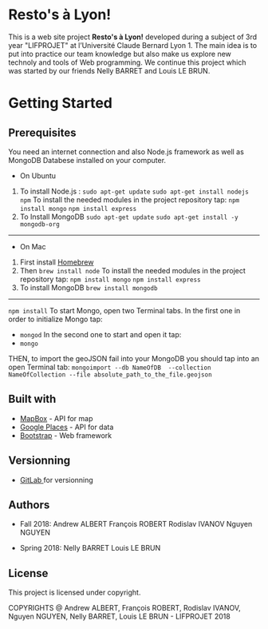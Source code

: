 ﻿# Resto's à Lyon!

This is a web site project **Resto's à Lyon!** developed during a subject of 3rd year "LIFPROJET"  at l’Université Claude Bernard Lyon 1.  The main idea is to put into practice our team knowledge but also make us explore new technoly and tools of Web programming. We continue this project which was started by our friends Nelly BARRET and Louis LE BRUN.


# Getting Started

## Prerequisites

You need an internet connection and also Node.js framework as well as MongoDB Databese installed on your computer.

- On Ubuntu
 1. To install Node.js :
`sudo apt-get update`
`sudo apt-get install nodejs npm`
To install the needed modules in the project repository tap:
`npm install mongo`
`npm install express`
2. To Install MongoDB 
`sudo apt-get update`
`sudo apt-get install -y mongodb-org`

--------

- On Mac
1. First install [Homebrew ](https://brew.sh/)
2. Then `brew install node`
To install the needed modules in the project repository tap:
 `npm install mongo`
 `npm install express`
3. To install MongoDB `brew install mongodb`

-----

`npm install`
To start Mongo, open two Terminal tabs. 
In the first one in order to initialize Mongo tap:
-  `mongod`
In the second one to start and open it tap:
- `mongo`

THEN, to import the geoJSON fail into your MongoDB you should tap into an open Terminal tab:
`mongoimport --db NameOfDB  --collection NameOfCollection --file absolute_path_to_the_file.geojson`



 ## Built with
 - [MapBox](https://www.mapbox.com/) - API for map
 - [Google Places](https://cloud.google.com/maps-platform/places/) - API for data
 - [Bootstrap](https://getbootstrap.com/) - Web framework 
 ## Versionning 
 - [GitLab ](https://about.gitlab.com/) for versionning

## Authors

- Fall 2018:
Andrew ALBERT
François ROBERT
Rodislav IVANOV
Nguyen NGUYEN

- Spring 2018:
Nelly BARRET 
Louis LE BRUN


## License

This project is licensed under copyright.

COPYRIGHTS @ Andrew ALBERT, François ROBERT, Rodislav IVANOV, Nguyen NGUYEN, Nelly BARRET, Louis LE BRUN - LIFPROJET 2018


